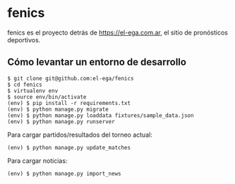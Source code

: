 fenics
======

fenics es el proyecto detrás de https://el-ega.com.ar,
el sitio de pronósticos deportivos.


Cómo levantar un entorno de desarrollo
--------------------------------------

    $ git clone git@github.com:el-ega/fenics
    $ cd fenics
    $ virtualenv env
    $ source env/bin/activate
    (env) $ pip install -r requirements.txt
    (env) $ python manage.py migrate
    (env) $ python manage.py loaddata fixtures/sample_data.json
    (env) $ python manage.py runserver


Para cargar partidos/resultados del torneo actual:

    (env) $ python manage.py update_matches

Para cargar noticias:

    (env) $ python manage.py import_news

